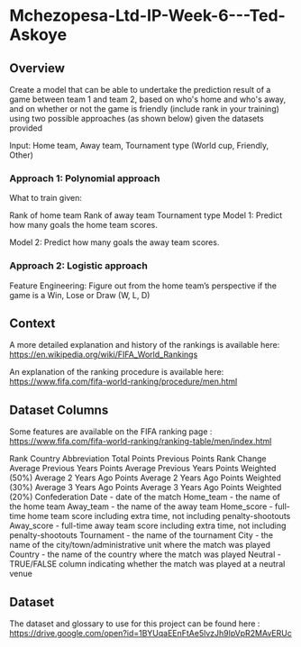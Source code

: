 # Mchezopesa-Ltd-IP-Week-6---Ted-Askoye
## Overview 
Create a model that can be able to undertake the prediction result of a game between team 1 and team 2, based on who's home and who's away, and on whether or not the game is friendly (include rank in your training) using two possible approaches (as  shown below) given the datasets provided

Input: Home team, Away team, Tournament type (World cup, Friendly, Other)

### Approach 1: Polynomial approach

What to train given:

Rank of home team
Rank of away team
Tournament type
Model 1: Predict how many goals the home team scores.

Model 2: Predict how many goals the away team scores.

### Approach 2: Logistic approach

Feature Engineering: Figure out from the home team’s perspective if the game is a Win, Lose or Draw (W, L, D)

## Context

A more detailed explanation and history of the rankings is available here: https://en.wikipedia.org/wiki/FIFA_World_Rankings

An explanation of the ranking procedure is available here: https://www.fifa.com/fifa-world-ranking/procedure/men.html

## Dataset Columns

Some features are available on the FIFA ranking page : https://www.fifa.com/fifa-world-ranking/ranking-table/men/index.html

Rank
Country Abbreviation
Total Points
Previous Points
Rank Change
Average Previous Years Points
Average Previous Years Points Weighted (50%)
Average 2 Years Ago Points
Average 2 Years Ago Points Weighted (30%)
Average 3 Years Ago Points
Average 3 Years Ago Points Weighted (20%)
Confederation
Date - date of the match
Home_team - the name of the home team
Away_team - the name of the away team
Home_score - full-time home team score including extra time, not including penalty-shootouts
Away_score - full-time away team score including extra time, not including penalty-shootouts
Tournament - the name of the tournament
City - the name of the city/town/administrative unit where the match was played
Country - the name of the country where the match was played
Neutral - TRUE/FALSE column indicating whether the match was played at a neutral venue

## Dataset

The dataset and glossary to use for this project can be found here : https://drive.google.com/open?id=1BYUqaEEnFtAe5lvzJh9lpVpR2MAvERUc 
